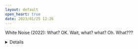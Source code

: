 ```yaml
---
layout: default
open_heart: true
date: 2023/01/25 12:26
---
```


White Noise (2022): What? OK. Wait, what? what? Oh. What???

<details>"I'm tentatively scheduled to die."</details>
